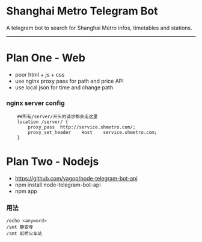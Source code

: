 # Shanghai Metro Telegram Bot

A telegram bot to search for Shanghai Metro infos, timetables and stations.

----

# Plan One - Web

* poor html + js + css
* use nginx proxy pass for path and price API
* use local json for time and change path

### nginx server config

```
    ##所有/server/开头的请求都会走这里
    location /server/ {
        proxy_pass  http://service.shmetro.com/;
        proxy_set_header    Host    service.shmetro.com;
    }
```

# Plan Two - Nodejs

* https://github.com/yagop/node-telegram-bot-api
* npm install node-telegram-bot-api
* npm app

### 用法

```
/echo <anyword>
/smt 静安寺
/smt 虹桥火车站
```
